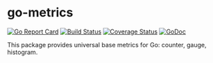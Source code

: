 # go-metrics

[![Go Report Card](https://goreportcard.com/badge/github.com/daniel-nichter/go-metrics)](https://goreportcard.com/report/github.com/daniel-nichter/go-metrics) [![Build Status](https://travis-ci.org/daniel-nichter/go-metrics.svg?branch=master)](https://travis-ci.org/daniel-nichter/go-metrics) [![Coverage Status](https://coveralls.io/repos/github/daniel-nichter/go-metrics/badge.svg?branch=master)](https://coveralls.io/github/daniel-nichter/go-metrics?branch=master) [![GoDoc](https://godoc.org/github.com/daniel-nichter/go-metrics?status.svg)](https://godoc.org/github.com/daniel-nichter/go-metrics)

This package provides universal base metrics for Go: counter, gauge, histogram.
